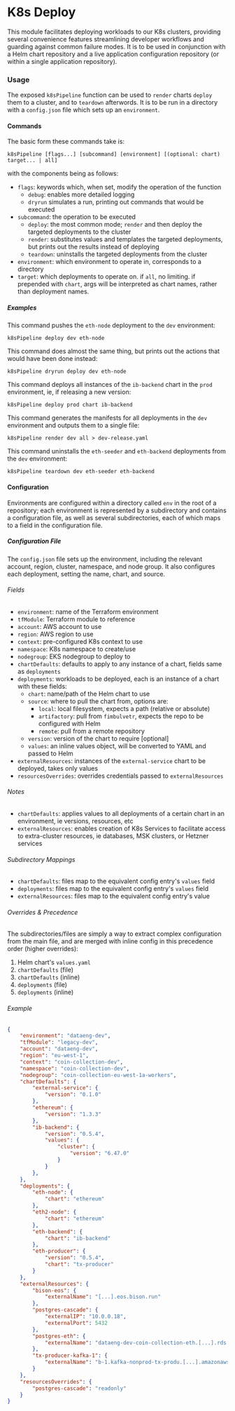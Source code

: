 # K8s Deploy

This module facilitates deploying workloads to our K8s clusters, providing several convenience features streamlining developer workflows and guarding against common failure modes. It is to be used in conjunction with a Helm chart repository and a live application configuration repository (or within a single application repository).

### Usage

The exposed `k8sPipeline` function can be used to `render` charts `deploy` them to a cluster, and to `teardown` afterwords. It is to be run in a directory with a `config.json` file which sets up an `environment`.

#### Commands

The basic form these commands take is:
```
k8sPipeline [flags...] [subcommand] [environment] [(optional: chart) target... | all]
```
with the components being as follows:
- `flags`: keywords which, when set, modify the operation of the function
   - `debug`: enables more detailed logging
   - `dryrun` simulates a run, printing out commands that would be executed
- `subcommand`: the operation to be executed
   - `deploy`: the most common mode; `render` and then deploy the targeted deployments to the cluster
   - `render`: substitutes values and templates the targeted deployments, but prints out the results instead of deploying
   - `teardown`: uninstalls the targeted deployments from the cluster
- `environment`: which environment to operate in, corresponds to a directory
- `target`: which deployments to operate on. if `all`, no limiting. if prepended with `chart`, args will be interpreted as chart names, rather than deployment names.

##### Examples

This command pushes the `eth-node` deployment to the `dev` environment:
```
k8sPipeline deploy dev eth-node
```

This command does almost the same thing, but prints out the actions that would have been done instead:
```
k8sPipeline dryrun deploy dev eth-node
```

This command deploys all instances of the `ib-backend` chart in the `prod` environment, ie, if releasing a new version:
```
k8sPipeline deploy prod chart ib-backend
```

This command generates the manifests for all deployments in the `dev` environment and outputs them to a single file:
```
k8sPipeline render dev all > dev-release.yaml
```

This command uninstalls the `eth-seeder` and `eth-backend` deployments from the `dev` environment:
```
k8sPipeline teardown dev eth-seeder eth-backend
```

#### Configuration

Environments are configured within a directory called `env` in the root of a repository; each environment is represented by a subdirectory and contains a configuration file, as well as several subdirectories, each of which maps to a field in the configuration file.

##### Configuration File

The `config.json` file sets up the environment, including the relevant account, region, cluster, namespace, and node group. It also configures each deployment, setting the name, chart, and source.

###### Fields
- `environment`: name of the Terraform environment
- `tfModule`: Terraform module to reference
- `account`: AWS account to use
- `region`: AWS region to use
- `context`: pre-configured K8s context to use
- `namespace`: K8s namespace to create/use
- `nodegroup`: EKS nodegroup to deploy to
- `chartDefaults`: defaults to apply to any instance of a chart, fields same as `deployments`
- `deployments`: workloads to be deployed, each is an instance of a chart with these fields:
   - `chart`: name/path of the Helm chart to use
   - `source`: where to pull the chart from, options are:
      - `local`: local filesystem, expects a path (relative or absolute)
      - `artifactory`: pull from `fimbulvetr`, expects the repo to be configured with Helm
      - `remote`: pull from a remote repository
   - `version`: version of the chart to require [optional]
   - `values`: an inline values object, will be converted to YAML and passed to Helm
- `externalResources`: instances of the `external-service` chart to be deployed, takes only values
- `resourcesOverrides`: overrides credentials passed to `externalResources`

###### Notes

- `chartDefaults`: applies values to all deployments of a certain chart in an environment, ie versions, resources, etc
- `externalResources`: enables creation of K8s Services to facilitate access to extra-cluster resources, ie databases, MSK clusters, or Hetzner services

###### Subdirectory Mappings
- `chartDefaults`: files map to the equivalent config entry's `values` field
- `deployments`: files map to the equivalent config entry's `values` field
- `externalResources`: files map to the equivalent config entry's value

###### Overrides & Precedence

The subdirectories/files are simply a way to extract complex configuration from the main file, and are merged with inline config in this precedence order (higher overrides):
1. Helm chart's `values.yaml`
2. `chartDefaults` (file)
3. `chartDefaults` (inline)
4. `deployments` (file)
5. `deployments` (inline)

###### Example

```json
{
    "environment": "dataeng-dev",
    "tfModule": "legacy-dev",
    "account": "dataeng-dev",
    "region": "eu-west-1",
    "context": "coin-collection-dev",
    "namespace": "coin-collection-dev",
    "nodegroup": "coin-collection-eu-west-1a-workers",
    "chartDefaults": {
        "external-service": {
            "version": "0.1.0"
        },
        "ethereum": {
            "version": "1.3.3"
        },
        "ib-backend": {
            "version": "0.5.4",
            "values": {
                "cluster": {
                    "version": "6.47.0"
                }
            }
        },
    },
    "deployments": {
        "eth-node": {
            "chart": "ethereum"
        },
        "eth2-node": {
            "chart": "ethereum"
        },
        "eth-backend": {
            "chart": "ib-backend"
        },
        "eth-producer": {
            "version": "0.5.4",
            "chart": "tx-producer"
        }
    },
    "externalResources": {
        "bison-eos": {
            "externalName": "[...].eos.bison.run"
        },
        "postgres-cascade": {
            "externalIP": "10.0.0.18",
            "externalPort": 5432
        },
        "postgres-eth": {
            "externalName": "dataeng-dev-coin-collection-eth.[...].rds.amazonaws.com"
        },
        "tx-producer-kafka-1": {
            "externalName": "b-1.kafka-nonprod-tx-produ.[...].amazonaws.com"
        }
    },
    "resourcesOverrides": {
        "postgres-cascade": "readonly"
    }
}
```
